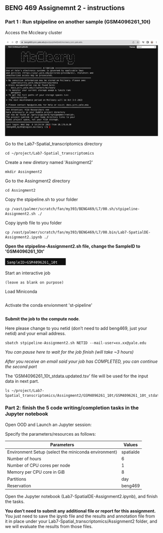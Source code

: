 ##  BENG 469 Assignemnt 2 - instructions

###  Part 1 : Run stpipeline on another sample (GSM4096261_10t)
Access the Mccleary cluster
  <p><img width="1000" src="https://github.com/MingyuYang-Yale/BENG469/blob/main/SP21/Assignment1/ood-ssh-login.png" alt="foo bar" title="train &amp; tracks" /></p>

Go to the Lab7-Spatial_transcriptomics directory
```
cd ~/project/Lab7-Spatial_transcriptomics
```
Create a new diretory named 'Assingment2'
```
mkdir Assingment2
```
Go to the Assingment2 directory
```
cd Assingment2
```
Copy the stpipeline.sh to your folder
```
cp /vast/palmer/scratch/fan/my393/BENG469/L7/00.sh/stpipeline-Assignment2.sh ./
```
Copy ipynb file to you folder
```
cp /vast/palmer/scratch/fan/my393/BENG469/L7/00.bin/Lab7-SpatialDE-Assignment2.ipynb ./
```
**Open the stpipeline-Assignment2.sh file, change the SampleID to 'GSM4096261_10t'**
<p><img width="200" src="https://github.com/MingyuYang-Yale/BENG469/blob/main/SP21/a2-1.png" alt="foo bar" title="train &amp; tracks" /></p>

Start an interactive job
```
(leave as blank on purpose)
```

Load Miniconda
```

```

Activate the conda envionment 'st-pipeline'
```

```

**Submit the job to the compute node**. 

Here please change to you netid (don’t need to add beng469, just your netid) and your email address.
```
sbatch stpipeline-Assignment2.sh NETID --mail-user=xx.xx@yale.edu
```

*You can pause here to wait for the job finish (will take ~3 hours)*

*After you receive an email said your job has COMPLETED, you can continue the second part*

The ‘GSM4096261_10t_stdata.updated.tsv’ file will be used for the input data in next part. 

```
ls ~/project/Lab7-Spatial_transcriptomics/Assingment2/GSM4096261_10t/GSM4096261_10t_stdata.updated.tsv
```


###  Part 2: finish the 5 code writing/completion tasks in the Jupyter notebook


Open OOD and Launch an Jupyter session:

Specify the parameters/resources as follows:

| Parameters      | Values |
| ----------- | ----------- |
| Environment Setup (select the miniconda environment) | spatialde  |
| Number of hours   | 6        |
| Number of CPU cores per node   | 1        |
| Memory per CPU core in GiB   | 8       |
| Partitions   | day        |
| Reservation | beng469 |

Open the Jupyter notebook (Lab7-SpatialDE-Assignment2.ipynb), and finish the tasks.

**You don’t need to submit any additional file or report for this assignment.** You just need to save
the ipynb file and the results and annotation file from it in place under your Lab7-Spatial_transcriptomics/Assignment2 folder, and we
will evaluate the results from those files.


